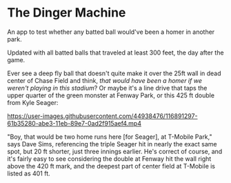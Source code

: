 # The Dinger Machine

An app to test whether any batted ball would've been a homer in another park.

Updated with all batted balls that traveled at least 300 feet, the day after the game.

Ever see a deep fly ball that doesn't quite make it over the 25ft wall in dead center of Chase Field and think, _that would have been a homer if we weren't playing in this stadium_? Or maybe it's a line drive that taps the upper quarter of the green monster at Fenway Park, or this 425 ft double from Kyle Seager:

https://user-images.githubusercontent.com/44938476/116891297-61b35280-abe3-11eb-89e7-0ad2f915aef4.mp4

"Boy, that would be two home runs here [for Seager], at T-Mobile Park," says Dave Sims, referencing the triple Seager hit in nearly the exact same spot, but 20 ft shorter, just three innings earlier. He's correct of course, and it's fairly easy to see considering the double at Fenway hit the wall right above the 420 ft mark, and the deepest part of center field at T-Mobile is listed as 401 ft. 
